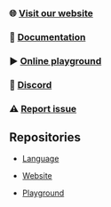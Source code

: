 ### 🌐 [Visit our website](https://pomsky-lang.org/)

### 📝 [Documentation](https://pomsky-lang.org/docs/get-started/introduction/)

### ▶️ [Online playground](https://playground.pomsky-lang.org/)

### 💬 [Discord](https://discord.gg/uwap2uxMFp)

### ⚠️ [Report issue](https://github.com/pomsky-lang/pomsky/issues)

## Repositories

- [Language](https://github.com/pomsky-lang/pomsky)

- [Website](https://github.com/pomsky-lang/website)

- [Playground](https://github.com/pomsky-lang/playground)
